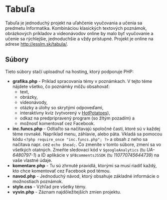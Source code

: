 # Tabuľa

Tabuľa je jednoduchý projekt na uľahčenie vyučovania a učenia sa predmetu Informatika. Kombináciou klasických textových poznámok, obrázkových príkladov a videonávodov online by malo byť vyučovanie a učenie sa rýchlejšie, jednoduchšie a vždy prístupné. Projekt je online na adrese http://esslm.sk/tabula/.

## Súbory

Tieto súbory stačí uploadnuť na hosting, ktorý podporuje PHP:

- **grafika.php** - Príklad spracovania témy v poznámkach. V tejto téme nájdete všetko, čo poznámky môžu obsahovať:
  - text,
  - obrázky,
  - videonávody,
  - otázky a úlohy so skrytými odpoveďami,
  - interaktívny kvíz (vytvorený v [HotPotatoes](https://hotpot.uvic.ca/)),
  - odkaz na predpripravený program (so žltým pozadím) a
  - možnosť komentovať cez Facebook.
- **inc.funcs.php** - Odtiaľto sa načítavajú spoločné časti, ktoré sú v každej téme rovnaké. Napríklad menu, záhlavie, alebo päta. Vkladá sa pomocou kódu `<?php require_once "inc.funcs.php"; ?>` a obsah z neho sa načítava napr. cez `echo $head;`. Čo zmeníte v tomto súbore, zmení sa vo všetkých otatných. Zmeňte sledovací kód v `$googleAnalytics` (tu *UA-6480797-1*) a ID aplikácie v `$FBcommentsJSSDK` (tu *110770745644739*) na vaše vlastné údaje.
- **komentare.php** - Tu sú zhrnuté pravidlá, ktorými sa musí riadiť každý, kto chce komentovať cez Facebook pod témou.
- **navod.php** - Jednoduchý návod, ktorý obsahuje základné informácie o možnostiach poznámok.
- **style.css** - Vzhľad pre všetky témy.
- **vyvin.php** - Záznam najdôležitejších zmien projektu.
